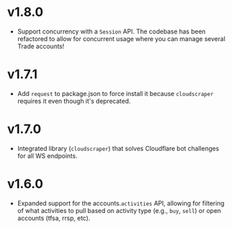 v1.8.0
==
* Support concurrency with a `Session` API. The codebase has been refactored to allow for concurrent usage where you can manage several
Trade accounts!

v1.7.1
==
* Add `request` to package.json to force install it because `cloudscraper` requires it even though it's deprecated.

v1.7.0
==
* Integrated library (`cloudscraper`) that solves Cloudflare bot challenges for all WS endpoints.

v1.6.0
==
* Expanded support for the accounts.`activities` API, allowing for filtering of what activities to pull based on activity type (e.g., `buy`, `sell`) or open accounts (tfsa, rrsp, etc).
